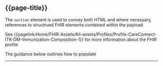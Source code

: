## {{page-title}}

The `section` element is used to convey both HTML and where necessary, references to structrued FHIR elements contained within the payload.

See {{pagelink:Home/FHIR-Assets/All-assets/Profiles/Profile-CareConnect-ITK-DM-Immunization-Composition-1}} for more information about the FHIR profile

The guidance below outlines how to populate 

---

